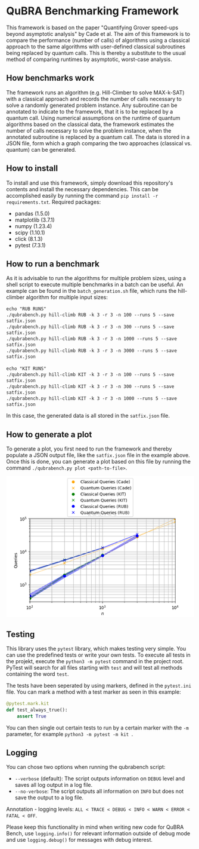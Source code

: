 # QuBRA Benchmarking Framework

This framework is based on the paper "Quantifying Grover speed-ups beyond asymptotic analysis" by Cade et al. The aim of 
this framework is to compare the performance (number of calls) of algorithms using a classical approach to the same algorithms 
with user-defined classical subroutines being replaced by quantum calls. This is thereby a substitute to the usual method 
of comparing runtimes by asymptotic, worst-case analysis.

## How benchmarks work

The framework runs an algorithm (e.g. Hill-Climber to solve MAX-k-SAT) with a classical approach and records the number of 
calls necessary to solve a randomly generated problem instance. Any subroutine can be annotated to indicate to the framework, 
that it is to be replaced by a quantum call.  Using numerical assumptions on the runtime 
of quantum algorithms based on the classical data, the framework estimates the number of calls necessary to solve the 
problem instance, when the annotated subroutine is replaced by a quantum call. The data is stored in a JSON file, form which
a graph comparing the two approaches (classical vs. quantum) can be generated.

## How to install
To install and use this framework, simply download this repository's contents and install the necessary dependencies. This can be 
accomplished easily by running the command `pip install -r requirements.txt`. Required packages:
- pandas (1.5.0)
- matplotlib (3.7.1)
- numpy (1.23.4)
- scipy (1.10.1)
- click (8.1.3)
- pytest (7.3.1)

## How to run a benchmark

As it is advisable to run the algorithms for multiple problem sizes, using a shell script to execute multiple benchmarks
in a batch can be useful. An example can be found in the `batch_generation.sh` file, which runs the hill-climber algorithm for multiple 
input sizes:

```shell
echo "RUB RUNS"
./qubrabench.py hill-climb RUB -k 3 -r 3 -n 100 --runs 5 --save satfix.json
./qubrabench.py hill-climb RUB -k 3 -r 3 -n 300 --runs 5 --save satfix.json
./qubrabench.py hill-climb RUB -k 3 -r 3 -n 1000 --runs 5 --save satfix.json
./qubrabench.py hill-climb RUB -k 3 -r 3 -n 3000 --runs 5 --save satfix.json

echo "KIT RUNS"
./qubrabench.py hill-climb KIT -k 3 -r 3 -n 100 --runs 5 --save satfix.json
./qubrabench.py hill-climb KIT -k 3 -r 3 -n 300 --runs 5 --save satfix.json
./qubrabench.py hill-climb KIT -k 3 -r 3 -n 1000 --runs 5 --save satfix.json
```

In this case, the generated data is all stored in the `satfix.json` file. 

## How to generate a plot
To generate a plot, you first need to run the framework and thereby populate a JSON output file, like the `satfix.json` file in the example above.
Once this is done, you can generate a plot based on this file by running the command `./qubrabench.py plot <path-to-file>`.

![Example plot](docs/img/satfix.png "Generated plot based on satfix.json")


## Testing

This library uses the `pytest` library, which makes testing very simple. You can use the predefined tests or write your own tests.
To execute all tests in the projekt, execute the `python3 -m pytest` command in the project root. PyTest will search for all files starting 
with `test` and will test all methods containing the word `test`.

The tests have been seperated by using markers, defined in the `pytest.ini` file. You can mark a method with a test marker as seen in this example:
```python
@pytest.mark.kit
def test_always_true():
    assert True
```

You can then single out certain tests to run by a certain marker with the `-m` parameter, for example `python3 -m pytest -m kit `.

## Logging

You can chose two options when running the qubrabench script:

- `--verbose` (default): The script outputs information on `DEBUG` level and saves all log output in a log file.
- `--no-verbose`: The script outputs all information on `INFO` but does not save the output to a log file. 

Annotation - logging levels: `ALL < TRACE < DEBUG < INFO < WARN < ERROR < FATAL < OFF`.

Please keep this functionality in mind when writing new code for QuBRA Bench, use `logging.info()` for relevant information
outside of debug mode and use `logging.debug()` for messages with debug interest.